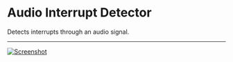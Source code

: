 # Audio Interrupt Detector

Detects interrupts through an audio signal.

---------------------------------------

[![Screenshot](http://s3.awesomebox.net/Audio%20Interrupt%20Detector/AudioInterruptDetectorSC.png)](http://s3.awesomebox.net/Audio%20Interrupt%20Detector/AudioInterruptDetectorSC.png)